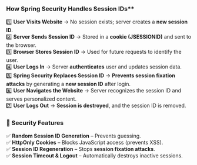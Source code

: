 ###  How Spring Security Handles Session IDs**  

1️⃣ **User Visits Website** → No session exists; server creates a **new session ID**.  
2️⃣ **Server Sends Session ID** → Stored in a **cookie (JSESSIONID)** and sent to the browser.  
3️⃣ **Browser Stores Session ID** → Used for future requests to identify the user.  
4️⃣ **User Logs In** → Server **authenticates** user and updates session data.  
5️⃣ **Spring Security Replaces Session ID** → **Prevents session fixation attacks** by generating a **new session ID** after login.  
6️⃣ **User Navigates the Website** → Server recognizes the session ID and serves personalized content.  
7️⃣ **User Logs Out** → **Session is destroyed**, and the session ID is removed.  

### **🔐 Security Features**  
✅ **Random Session ID Generation** – Prevents guessing.  
✅ **HttpOnly Cookies** – Blocks JavaScript access (prevents XSS).  
✅ **Session ID Regeneration** – Stops **session fixation attacks**.  
✅ **Session Timeout & Logout** – Automatically destroys inactive sessions.  

